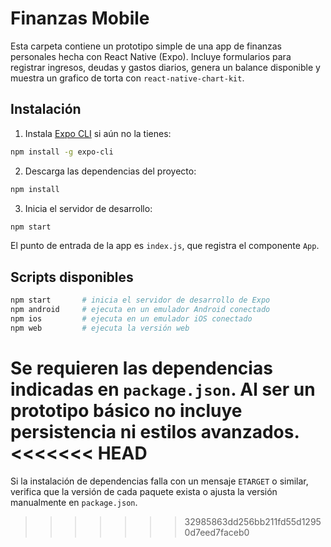 # Finanzas Mobile

Esta carpeta contiene un prototipo simple de una app de finanzas personales hecha con React Native (Expo). Incluye formularios para registrar ingresos, deudas y gastos diarios, genera un balance disponible y muestra un grafico de torta con `react-native-chart-kit`.

## Instalación

1. Instala [Expo CLI](https://docs.expo.dev/get-started/installation/) si aún no la tienes:

```bash
npm install -g expo-cli
```

2. Descarga las dependencias del proyecto:

```bash
npm install
```

3. Inicia el servidor de desarrollo:

```bash
npm start
```

El punto de entrada de la app es `index.js`, que registra el componente `App`.

## Scripts disponibles

```bash
npm start       # inicia el servidor de desarrollo de Expo
npm android     # ejecuta en un emulador Android conectado
npm ios         # ejecuta en un emulador iOS conectado
npm web         # ejecuta la versión web
```

Se requieren las dependencias indicadas en `package.json`. Al ser un prototipo básico no incluye persistencia ni estilos avanzados.
<<<<<<< HEAD
=======

Si la instalación de dependencias falla con un mensaje `ETARGET` o similar, verifica que la versión de cada paquete exista o ajusta la versión manualmente en `package.json`.
>>>>>>> 32985863dd256bb211fd55d12950d7eed7faceb0
